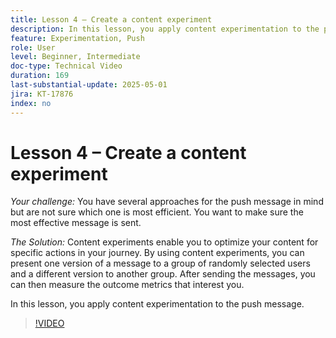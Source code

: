 ```yaml
---
title: Lesson 4 – Create a content experiment
description: In this lesson, you apply content experimentation to the push message.
feature: Experimentation, Push
role: User
level: Beginner, Intermediate
doc-type: Technical Video
duration: 169
last-substantial-update: 2025-05-01
jira: KT-17876
index: no
---
```


# Lesson 4 – Create a content experiment

*Your challenge:* You have several approaches for the push message in mind but are not sure which one is most efficient. You want to make sure the most effective message is sent. 

*The Solution:* Content experiments enable you to optimize your content for specific actions in your journey. By using content experiments, you can present one version of a message to a group of randomly selected users and a different version to another group. After sending the messages, you can then measure the outcome metrics that interest you.

In this lesson, you apply content experimentation to the push message.

>[!VIDEO](https://video.tv.adobe.com/v/3457924/?learn=on&enablevpops)
